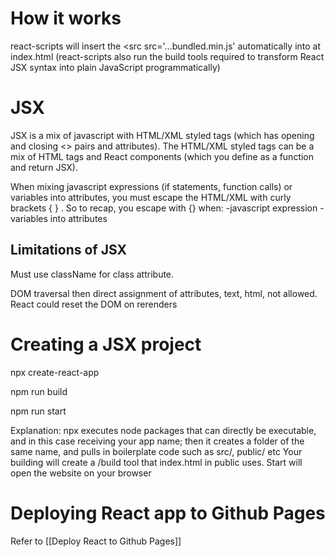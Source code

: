 

# How it works

react-scripts will insert the <src src='...bundled.min.js' automatically into <body> at index.html (react-scripts also run the build tools required to transform React JSX syntax into plain JavaScript programmatically)

# JSX

JSX is a mix of javascript with HTML/XML styled tags (which has opening and closing <> pairs and attributes). The HTML/XML styled tags can be a mix of HTML tags and React components (which you define as a function and return JSX).

When mixing javascript expressions (if statements, function calls) or variables into attributes, you must escape the HTML/XML with curly brackets { } . So to recap, you escape with {} when:
-javascript expression
-variables into attributes

## Limitations of JSX

Must use className for class attribute.

DOM traversal then direct assignment of attributes, text, html, not allowed. React could reset the DOM on rerenders

# Creating a JSX project

npx create-react-app <Your app name>

npm run build

npm run start

Explanation: npx executes node packages that can directly be executable, and in this case receiving your app name; then it creates a folder of the same name, and pulls in boilerplate code such as src/, public/ etc
Your building will create a /build tool that index.html in public uses. Start will open the website on your browser

# Deploying React app to Github Pages

Refer to [[Deploy React to Github Pages]]